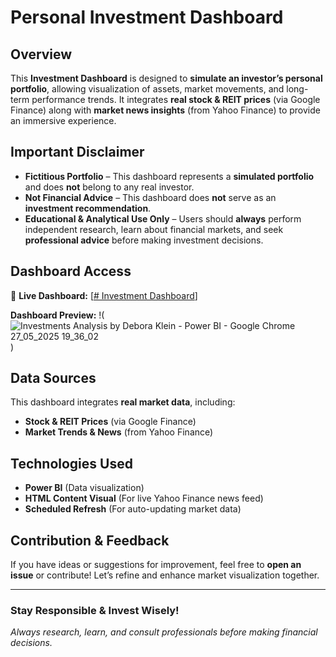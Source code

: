 #  Personal Investment Dashboard

##  Overview  
This **Investment Dashboard** is designed to **simulate an investor’s personal portfolio**, allowing visualization of assets, market movements, and long-term performance trends. It integrates **real stock & REIT prices** (via Google Finance) along with **market news insights** (from Yahoo Finance) to provide an immersive experience.

##  Important Disclaimer  
- **Fictitious Portfolio** – This dashboard represents a **simulated portfolio** and does **not** belong to any real investor.  
- **Not Financial Advice** – This dashboard does **not** serve as an **investment recommendation**.  
- **Educational & Analytical Use Only** – Users should **always** perform independent research, learn about financial markets, and seek **professional advice** before making investment decisions.

##  Dashboard Access  
🔗 **Live Dashboard:** [[#  Investment Dashboard](https://app.powerbi.com/view?r=eyJrIjoiNDEwNWQ0YmYtN2JlNy00Mzk3LWE0NzMtYTM5ZjA5MTgwY2U4IiwidCI6IjY1OWNlMmI4LTA3MTQtNDE5OC04YzM4LWRjOWI2MGFhYmI1NyJ9)]


 **Dashboard Preview:** !(![Investments Analysis by Debora Klein - Power BI - Google Chrome 27_05_2025 19_36_02](https://github.com/user-attachments/assets/690f22ed-1ff7-4752-b98f-d30f3d2d7016)
)  

##  Data Sources  
This dashboard integrates **real market data**, including:  
-  **Stock & REIT Prices** (via Google Finance)  
-  **Market Trends & News** (from Yahoo Finance)  

##  Technologies Used  
- **Power BI** (Data visualization)  
- **HTML Content Visual** (For live Yahoo Finance news feed)  
- **Scheduled Refresh** (For auto-updating market data)  

##  Contribution & Feedback  
If you have ideas or suggestions for improvement, feel free to **open an issue** or contribute! Let’s refine and enhance market visualization together. 

---

### **Stay Responsible & Invest Wisely!**
_Always research, learn, and consult professionals before making financial decisions._


